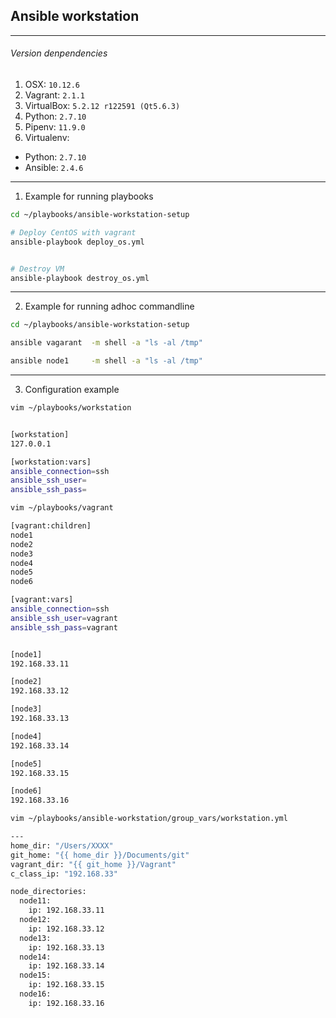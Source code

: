 ## Ansible workstation

- - - -  
###### Version denpendencies  
1. OSX: `10.12.6`  
2. Vagrant: `2.1.1`  
3. VirtualBox: `5.2.12 r122591 (Qt5.6.3)`  
4. Python: `2.7.10`  
5. Pipenv: `11.9.0`  
6. Virtualenv:  
  - Python: `2.7.10`  
  - Ansible: `2.4.6`  
  

- - - -  
1. Example for running playbooks  
```bash
cd ~/playbooks/ansible-workstation-setup

# Deploy CentOS with vagrant
ansible-playbook deploy_os.yml


# Destroy VM
ansible-playbook destroy_os.yml
```


- - - -  
2. Example for running adhoc commandline  
```bash
cd ~/playbooks/ansible-workstation-setup

ansible vagarant  -m shell -a "ls -al /tmp"

ansible node1     -m shell -a "ls -al /tmp"
```


- - - -  
3. Configuration example  
```bash
vim ~/playbooks/workstation


[workstation]
127.0.0.1

[workstation:vars]
ansible_connection=ssh
ansible_ssh_user=
ansible_ssh_pass=
```


```bash
vim ~/playbooks/vagrant

[vagrant:children]
node1
node2
node3
node4
node5
node6

[vagrant:vars]
ansible_connection=ssh
ansible_ssh_user=vagrant
ansible_ssh_pass=vagrant


[node1]
192.168.33.11

[node2]
192.168.33.12

[node3]
192.168.33.13

[node4]
192.168.33.14

[node5]
192.168.33.15

[node6]
192.168.33.16
```


```bash
vim ~/playbooks/ansible-workstation/group_vars/workstation.yml

---
home_dir: "/Users/XXXX"
git_home: "{{ home_dir }}/Documents/git"
vagrant_dir: "{{ git_home }}/Vagrant"
c_class_ip: "192.168.33"

node_directories:
  node11:
    ip: 192.168.33.11
  node12:
    ip: 192.168.33.12
  node13:
    ip: 192.168.33.13
  node14:
    ip: 192.168.33.14
  node15:
    ip: 192.168.33.15
  node16:
    ip: 192.168.33.16
```

